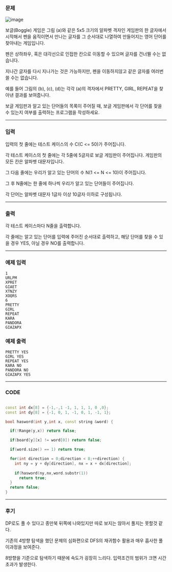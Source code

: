 ### 문제

![image](https://user-images.githubusercontent.com/71219602/187024404-aea7dfcd-e1cc-4065-be95-81dad1660af5.png)


보글(Boggle) 게임은 그림 (a)와 같은 5x5 크기의 알파벳 격자인 게임판의 한 글자에서 시작해서 펜을 움직이면서 만나는 글자를 그 순서대로 나열하여 만들어지는 영어 단어를 찾아내는 게임입니다. 

펜은 상하좌우, 혹은 대각선으로 인접한 칸으로 이동할 수 있으며 글자를 건너뛸 수는 없습니다.

지나간 글자를 다시 지나가는 것은 가능하지만, 펜을 이동하지않고 같은 글자를 여러번 쓸 수는 없습니다.

예를 들어 그림의 (b), (c), (d)는 각각 (a)의 격자에서 PRETTY, GIRL, REPEAT을 찾아낸 결과를 보여줍니다.

보글 게임판과 알고 있는 단어들의 목록이 주어질 때, 보글 게임판에서 각 단어를 찾을 수 있는지 여부를 출력하는 프로그램을 작성하세요.

--------------------------------------

### 입력

입력의 첫 줄에는 테스트 케이스의 수 C(C <= 50)가 주어집니다.

각 테스트 케이스의 첫 줄에는 각 5줄에 5글자로 보글 게임판이 주어집니다.  게임판의 모든 칸은 알파벳 대문자입니다.

그 다음 줄에는 우리가 알고 있는 단어의 수 N(1 <= N <= 10)이 주어집니다. 

그 후 N줄에는 한 줄에 하나씩 우리가 알고 있는 단어들이 주어집니다. 

각 단어는 알파벳 대문자 1글자 이상 10글자 이하로 구성됩니다.

--------------------------------------

### 출력

각 테스트 케이스마다 N줄을 출력합니다.

각 줄에는 알고 있는 단어를 입력에 주어진 순서대로 출력하고, 해당 단어를 찾을 수 있을 경우 YES, 아닐 경우 NO를 출력합니다.

--------------------------------------

### 예제 입력

```
1
URLPM
XPRET
GIAET
XTNZY
XOQRS
6
PRETTY
GIRL
REPEAT
KARA
PANDORA
GIAZAPX
```
### 예제 출력

```
PRETTY YES
GIRL YES
REPEAT YES
KARA NO
PANDORA NO
GIAZAPX YES
```

------------------------

### CODE

```C++

const int dx[8] = {-1,-,1 -1, 1, 1, 1, 0 ,0};
const int dy[8] = {-1, 0, 1, -1, 0, 1, -1, 1};

bool hasword(int y,int x, const string &word) {

  if(!Range(y,x)) return false;

  if(board[y][x] != word[0]) return false;

  if(word.size() == 1) return true;

  for(int direction = 0;direction < 8;++direction) {
    int ny = y + dy[direction], nx = x + dx[direction];
  
    if(hasword(ny,nx,word.substr(1))
      return true;
  }
  return false;
}
```

---------------------------

### 후기

DP로도 풀 수 있다고 종만북 뒤쪽에 나와있지만 따로 보지는 않아서 풀지는 못할것 같다.

기존의 4방향 탐색을 했던 문제의 심화편으로 DFS의 재귀함수 활용과 매우 흡사한 풀이과정을 보여준다.

8방향을 기준으로 탐색하기 때문에 속도가 굉장히 느리다. 입력조건의 범위가 크면 시간초과가 발생한다.
